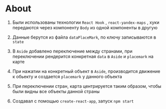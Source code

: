 # About

1) Были использованы технологии `React Hook` , `react-yandex-maps` , хуки передаются через компоненту `Body` из одной компоненты в другую

2) Данные берутся из файла `dataPlaceMark`, по ключу записываются в `state`

3) В `Aside` добавлено переключение между странами, при переключении рендерится конкретная `data` в `Aside` и `placemark` на карте

4) При нажатии на конкретный объект в `Aside`, производится движение к обьекту и создается `placemark` у данного объекта

5) При переключении стран, карта центрируется таким образом, чтобы были видны все объекты данной страны

6) Создавал с помощью `create-react-app`, запуск  `npm start`
